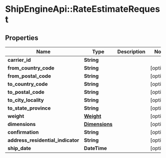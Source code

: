 # ShipEngineApi::RateEstimateRequest

## Properties
Name | Type | Description | Notes
------------ | ------------- | ------------- | -------------
**carrier_id** | **String** |  | 
**from_country_code** | **String** |  | [optional] 
**from_postal_code** | **String** |  | [optional] 
**to_country_code** | **String** |  | [optional] 
**to_postal_code** | **String** |  | [optional] 
**to_city_locality** | **String** |  | [optional] 
**to_state_province** | **String** |  | [optional] 
**weight** | [**Weight**](Weight.md) |  | [optional] 
**dimensions** | [**Dimensions**](Dimensions.md) |  | [optional] 
**confirmation** | **String** |  | [optional] 
**address_residential_indicator** | **String** |  | [optional] 
**ship_date** | **DateTime** |  | [optional] 


